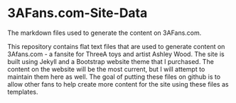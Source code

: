 # 3AFans.com-Site-Data
The markdown files used to generate the content on 3AFans.com.

This repository contains flat text files that are used to generate content on 3Afans.com - a fansite for ThreeA toys and artist Ashley Wood. The site is built using Jekyll and a Bootstrap website theme that I purchased. The content on the website will be the most current, but I will attempt to maintain them here as well. The goal of putting these files on github is to allow other fans to help create more content for the site using these files as templates.

